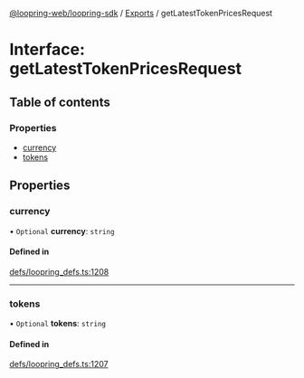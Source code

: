 [@loopring-web/loopring-sdk](../README.md) / [Exports](../modules.md) / getLatestTokenPricesRequest

# Interface: getLatestTokenPricesRequest

## Table of contents

### Properties

- [currency](getLatestTokenPricesRequest.md#currency)
- [tokens](getLatestTokenPricesRequest.md#tokens)

## Properties

### currency

• `Optional` **currency**: `string`

#### Defined in

[defs/loopring_defs.ts:1208](https://github.com/Loopring/loopring_sdk/blob/24fdf4c/src/defs/loopring_defs.ts#L1208)

___

### tokens

• `Optional` **tokens**: `string`

#### Defined in

[defs/loopring_defs.ts:1207](https://github.com/Loopring/loopring_sdk/blob/24fdf4c/src/defs/loopring_defs.ts#L1207)
